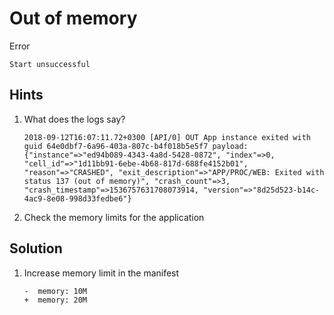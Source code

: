 Out of memory
=============

Error

```
Start unsuccessful
```

Hints
-----

1. What does the logs say?

    ```
    2018-09-12T16:07:11.72+0300 [API/0] OUT App instance exited with guid 64e0dbf7-6a96-403a-807c-b4f018b5e5f7 payload: {"instance"=>"ed94b089-4343-4a8d-5428-0872", "index"=>0, "cell_id"=>"1d11bb91-6ebe-4b68-817d-688fe4152b01", "reason"=>"CRASHED", "exit_description"=>"APP/PROC/WEB: Exited with status 137 (out of memory)", "crash_count"=>3, "crash_timestamp"=>1536757631708073914, "version"=>"8d25d523-b14c-4ac9-8e08-998d33fedbe6"}
    ```

1. Check the memory limits for the application

Solution
--------

1. Increase memory limit in the manifest

    ```
    -  memory: 10M
    +  memory: 20M
    ```